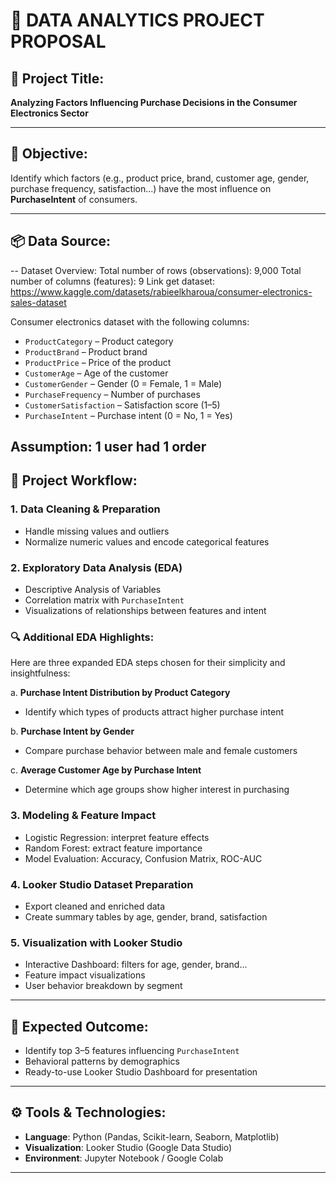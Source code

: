 
# 📄 DATA ANALYTICS PROJECT PROPOSAL

## 📌 Project Title:
**Analyzing Factors Influencing Purchase Decisions in the Consumer Electronics Sector**

---

## 🎯 Objective:
Identify which factors (e.g., product price, brand, customer age, gender, purchase frequency, satisfaction...) have the most influence on **PurchaseIntent** of consumers.

---

## 📦 Data Source:
-- Dataset Overview:
  Total number of rows (observations): 9,000
  Total number of columns (features): 9
  Link get dataset: https://www.kaggle.com/datasets/rabieelkharoua/consumer-electronics-sales-dataset

Consumer electronics dataset with the following columns:
- `ProductCategory` – Product category
- `ProductBrand` – Product brand
- `ProductPrice` – Price of the product
- `CustomerAge` – Age of the customer
- `CustomerGender` – Gender (0 = Female, 1 = Male)
- `PurchaseFrequency` – Number of purchases
- `CustomerSatisfaction` – Satisfaction score (1–5)
- `PurchaseIntent` – Purchase intent (0 = No, 1 = Yes)

Assumption: 1 user had 1 order
---

## 🧱 Project Workflow:

### 1. Data Cleaning & Preparation
- Handle missing values and outliers
- Normalize numeric values and encode categorical features

### 2. Exploratory Data Analysis (EDA)
- Descriptive Analysis of Variables
- Correlation matrix with `PurchaseIntent`
- Visualizations of relationships between features and intent

### 🔍 Additional EDA Highlights:
Here are three expanded EDA steps chosen for their simplicity and insightfulness:

  a. **Purchase Intent Distribution by Product Category**
   - Identify which types of products attract higher purchase intent

  b. **Purchase Intent by Gender**
   - Compare purchase behavior between male and female customers

  c. **Average Customer Age by Purchase Intent**
   - Determine which age groups show higher interest in purchasing
     
### 3. Modeling & Feature Impact
- Logistic Regression: interpret feature effects
- Random Forest: extract feature importance
- Model Evaluation: Accuracy, Confusion Matrix, ROC-AUC

### 4. Looker Studio Dataset Preparation
- Export cleaned and enriched data
- Create summary tables by age, gender, brand, satisfaction

### 5. Visualization with Looker Studio
- Interactive Dashboard: filters for age, gender, brand...
- Feature impact visualizations
- User behavior breakdown by segment

---

## 🧠 Expected Outcome:
- Identify top 3–5 features influencing `PurchaseIntent`
- Behavioral patterns by demographics
- Ready-to-use Looker Studio Dashboard for presentation

---

## ⚙️ Tools & Technologies:
- **Language**: Python (Pandas, Scikit-learn, Seaborn, Matplotlib)
- **Visualization**: Looker Studio (Google Data Studio)
- **Environment**: Jupyter Notebook / Google Colab

---


